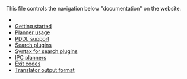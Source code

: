 This file controls the navigation below "documentation" on the website.

  -  [](README.md)
  -  [Getting started](quick-start.md)
  -  [Planner usage](planner-usage.md)
  -  [PDDL support](pddl-support.md)
  -  [Search plugins](search/)
  -  [Syntax for search plugins](search-plugin-syntax.md)
  -  [IPC planners](ipc-planners.md)
  -  [Exit codes](exit-codes.md)
  -  [Translator output format](translator-output-format.md)
